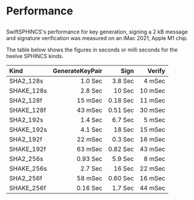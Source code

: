 # Performance

## 

SwiftSPHINCS's performance for key generation, signing a 2 kB message and signature verification was measured on an iMac 2021, Apple M1 chip.

The table below shows the figures in seconds or milli seconds for the twelve SPHINCS kinds.

| Kind       | GenerateKeyPair | Sign     | Verify  |
|:-----------|----------------:|---------:|--------:|
| SHA2_128s  | 1.0 Sec         | 3.8 Sec  | 4 mSec  |
| SHAKE_128s | 2.8 Sec         | 10 Sec   | 10 mSec |
| SHA2_128f  | 15 mSec         | 0.18 Sec | 11 mSec |
| SHAKE_128f | 43 mSec         | 0.51 Sec | 30 mSec |
| SHA2_192s  | 1.4 Sec         | 6.7 Sec  | 5 mSec  |
| SHAKE_192s | 4.1 Sec         | 18 Sec   | 15 mSec |
| SHA2_192f  | 22 mSec         | 0.3 Sec  | 16 mSec |
| SHAKE_192f | 63 mSec         | 0.82 Sec | 43 mSec |
| SHA2_256s  | 0.93 Sec        | 5.9 Sec  | 8 mSec  |
| SHAKE_256s | 2.7 Sec         | 16 Sec   | 22 mSec |
| SHA2_256f  | 58 mSec         | 0.60 Sec | 16 mSec |
| SHAKE_256f | 0.16 Sec        | 1.7 Sec  | 44 mSec |

